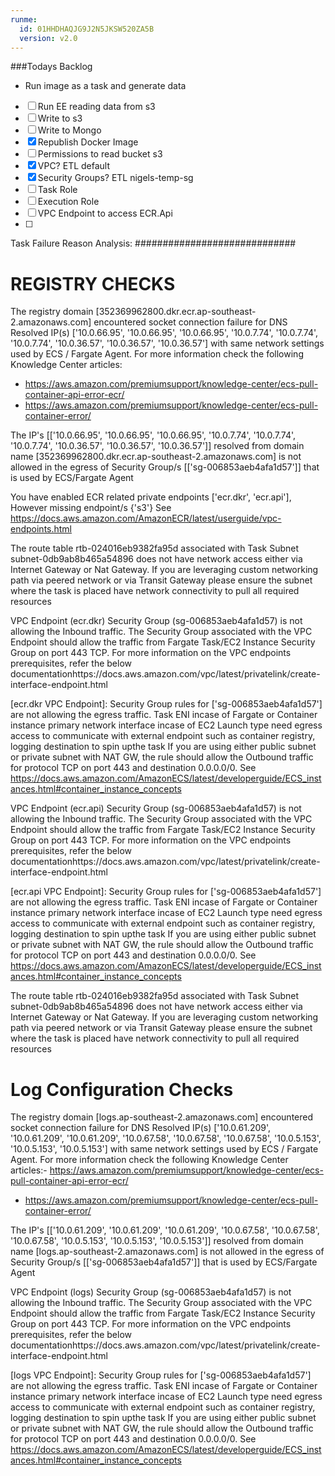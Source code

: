 ```yaml
---
runme:
  id: 01HHDHAQJG9J2N5JKSW520ZA5B
  version: v2.0
---
```


###Todays Backlog 

* Run image as a task and generate data

- [ ] Run EE reading data from s3
- [ ] Write to s3
- [ ] Write to Mongo
- [x] Republish Docker Image
- [ ] Permissions to read bucket s3
- [x] VPC? ETL default
- [x] Security Groups? ETL nigels-temp-sg
- [ ] Task Role
- [ ] Execution Role
- [ ] VPC Endpoint to access ECR.Api
- [ ] 

 
Task Failure Reason Analysis:
#############################

REGISTRY CHECKS
===============
The registry domain [352369962800.dkr.ecr.ap-southeast-2.amazonaws.com] encountered socket connection failure for DNS Resolved IP(s) ['10.0.66.95', '10.0.66.95', '10.0.66.95', '10.0.7.74', '10.0.7.74', '10.0.7.74', '10.0.36.57', '10.0.36.57', '10.0.36.57'] with same network settings used by ECS / Fargate Agent. For more information check the following Knowledge Center articles:
- https://aws.amazon.com/premiumsupport/knowledge-center/ecs-pull-container-api-error-ecr/ 
- https://aws.amazon.com/premiumsupport/knowledge-center/ecs-pull-container-error/ 

The IP's [['10.0.66.95', '10.0.66.95', '10.0.66.95', '10.0.7.74', '10.0.7.74', '10.0.7.74', '10.0.36.57', '10.0.36.57', '10.0.36.57']] resolved from domain name [352369962800.dkr.ecr.ap-southeast-2.amazonaws.com] is not allowed in the egress of Security Group/s [['sg-006853aeb4afa1d57']] that is used by ECS/Fargate Agent

You have enabled ECR related private endpoints ['ecr.dkr', 'ecr.api'], However missing endpoint/s {'s3'} 
See https://docs.aws.amazon.com/AmazonECR/latest/userguide/vpc-endpoints.html 

The route table rtb-024016eb9382fa95d associated with Task Subnet subnet-0db9ab8b465a54896 does not have network access either via Internet Gateway or Nat Gateway.
If you are leveraging custom networking path via peered network or via Transit Gateway please ensure the subnet where the task is placed have network connectivity to pull all required resources

VPC Endpoint (ecr.dkr) Security Group (sg-006853aeb4afa1d57) is not allowing the Inbound traffic.
 The Security Group associated with the VPC Endpoint should allow the traffic from Fargate Task/EC2 Instance Security Group on port 443 TCP.
For more information on the VPC endpoints prerequisites, refer the below documentationhttps://docs.aws.amazon.com/vpc/latest/privatelink/create-interface-endpoint.html

[ecr.dkr VPC Endpoint]: Security Group rules for ['sg-006853aeb4afa1d57'] are not allowing the egress traffic.
Task ENI incase of Fargate or Container instance primary network interface incase of EC2 Launch type need egress access to communicate with external endpoint such as container registry, logging destination to spin upthe task If you are using either public subnet or private subnet with NAT GW, the rule should allow the Outbound traffic for protocol TCP on port 443 and destination 0.0.0.0/0.
See https://docs.aws.amazon.com/AmazonECS/latest/developerguide/ECS_instances.html#container_instance_concepts

VPC Endpoint (ecr.api) Security Group (sg-006853aeb4afa1d57) is not allowing the Inbound traffic.
 The Security Group associated with the VPC Endpoint should allow the traffic from Fargate Task/EC2 Instance Security Group on port 443 TCP.
For more information on the VPC endpoints prerequisites, refer the below documentationhttps://docs.aws.amazon.com/vpc/latest/privatelink/create-interface-endpoint.html

[ecr.api VPC Endpoint]: Security Group rules for ['sg-006853aeb4afa1d57'] are not allowing the egress traffic.
Task ENI incase of Fargate or Container instance primary network interface incase of EC2 Launch type need egress access to communicate with external endpoint such as container registry, logging destination to spin upthe task If you are using either public subnet or private subnet with NAT GW, the rule should allow the Outbound traffic for protocol TCP on port 443 and destination 0.0.0.0/0.
See https://docs.aws.amazon.com/AmazonECS/latest/developerguide/ECS_instances.html#container_instance_concepts

The route table rtb-024016eb9382fa95d associated with Task Subnet subnet-0db9ab8b465a54896 does not have network access either via Internet Gateway or Nat Gateway.
If you are leveraging custom networking path via peered network or via Transit Gateway please ensure the subnet where the task is placed have network connectivity to pull all required resources


Log Configuration Checks
========================
The registry domain [logs.ap-southeast-2.amazonaws.com] encountered socket connection failure for DNS Resolved IP(s) ['10.0.61.209', '10.0.61.209', '10.0.61.209', '10.0.67.58', '10.0.67.58', '10.0.67.58', '10.0.5.153', '10.0.5.153', '10.0.5.153'] with same network settings used by ECS / Fargate Agent. For more information check the following Knowledge Center articles:- https://aws.amazon.com/premiumsupport/knowledge-center/ecs-pull-container-api-error-ecr/ 
- https://aws.amazon.com/premiumsupport/knowledge-center/ecs-pull-container-error/ 

The IP's [['10.0.61.209', '10.0.61.209', '10.0.61.209', '10.0.67.58', '10.0.67.58', '10.0.67.58', '10.0.5.153', '10.0.5.153', '10.0.5.153']] resolved from domain name [logs.ap-southeast-2.amazonaws.com] is not allowed in the egress of Security Group/s [['sg-006853aeb4afa1d57']] that is used by ECS/Fargate Agent

VPC Endpoint (logs) Security Group (sg-006853aeb4afa1d57) is not allowing the Inbound traffic.
 The Security Group associated with the VPC Endpoint should allow the traffic from Fargate Task/EC2 Instance Security Group on port 443 TCP.
For more information on the VPC endpoints prerequisites, refer the below documentationhttps://docs.aws.amazon.com/vpc/latest/privatelink/create-interface-endpoint.html

[logs VPC Endpoint]: Security Group rules for ['sg-006853aeb4afa1d57'] are not allowing the egress traffic.
Task ENI incase of Fargate or Container instance primary network interface incase of EC2 Launch type need egress access to communicate with external endpoint such as container registry, logging destination to spin upthe task If you are using either public subnet or private subnet with NAT GW, the rule should allow the Outbound traffic for protocol TCP on port 443 and destination 0.0.0.0/0.
See https://docs.aws.amazon.com/AmazonECS/latest/developerguide/ECS_instances.html#container_instance_concepts